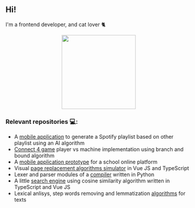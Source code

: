 ## Hi! 

 I'm a frontend developer, and cat lover 🐈

<p align="center">
	<img src="https://media.giphy.com/media/VekcnHOwOI5So/giphy.gif" width="200"></img>
</p>

 ### Relevant repositories 💻:
 - A [mobile application](https://github.com/edgar-castro/magic-playlist) to generate a Spotify playlist based on other playlist using an AI algorithm  
 - [Connect 4 game](https://github.com/edgar-castro/Conecta4AI) player vs machine implementation using branch and bound algorithm  
 - A [mobile application prototype](https://github.com/edgar-castro/ProyectoIHC) for a school online platform  
 - Visual [page replacement algorithms simulator](https://github.com/edgar-castro/page-replacement-simulator) in Vue JS and TypeScript  
 - Lexer and parser modules of a [compiler](https://github.com/edgar-castro/compiladores_curso) written in Python
 - A little [search engine](https://github.com/edgar-castro/final-ri) using cosine similarity algorithm written in TypeScript and Vue JS  
 - Lexical anlisys, step words removing and lemmatization [algorithms](https://github.com/edgar-castro/Departamental-1-Recuperacion-de-la-informacion) for texts
